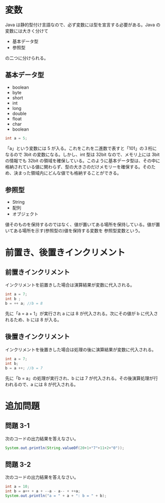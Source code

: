 # 変数

Java は静的型付け言語なので、必ず変数には型を宣言する必要がある。Java の変数には大きく分けて

- 基本データ型
- 参照型

の二つに分けられる。

## 基本データ型

- boolean
- byte
- short
- int
- long
- double
- float
- char
- boolean

```Java
int a = 5;
```

「a」という変数には 5 が入る。これをこれを二進数で表すと「101」の３桁になるので 3bit の変数になる。しかし、int 型は 32bit なので、メモリ上には 3bit の情報でも 32bit の領域を確保している。このように基本データ型は、その中に格納されている値に関わらず、型の大きさのだけメモリーを確保する。そのため、決まった領域内にどんな値でも格納することができる。

## 参照型

- String
- 配列
- オブジェクト

値そのものを保持するのではなく、値が置いてある場所を保持している。値が置いてある場所を示す(参照型の)値を保持する変数を 参照型変数という。

# 前置き、後置きインクリメント

## 前置きインクリメント

インクリメントを前置きした場合は演算結果が変数に代入される。

```Java
int a = 7;
int b ;
b = ++ a; //b = 8
```

先に「a = a + 1」が実行され a には 8 が代入される。次にその値が b に代入されるため、b には 8 が入る。

## 後置きインクリメント

インクリメントを後置きした場合は処理の後に演算結果が変数に代入される。

```Java
int a = 7;
int b;
b = a ++; //b = 7
```

先に「b = a」の処理が実行され、b には 7 が代入される。その後演算処理が行われるので、a には 8 が代入される。

# 追加問題

## 問題 3-1

次のコードの出力結果を答えなさい。

```Java
System.out.println(String.valueOf(20+1+"7"+11+2+"0"));
```

## 問題 3-2

次のコードの出力結果を答えなさい。

```java
int a = 10;
int b = a++ + a + --a - a-- + ++a;
System.out.println("a = " + a + ": b = " + b);
```
